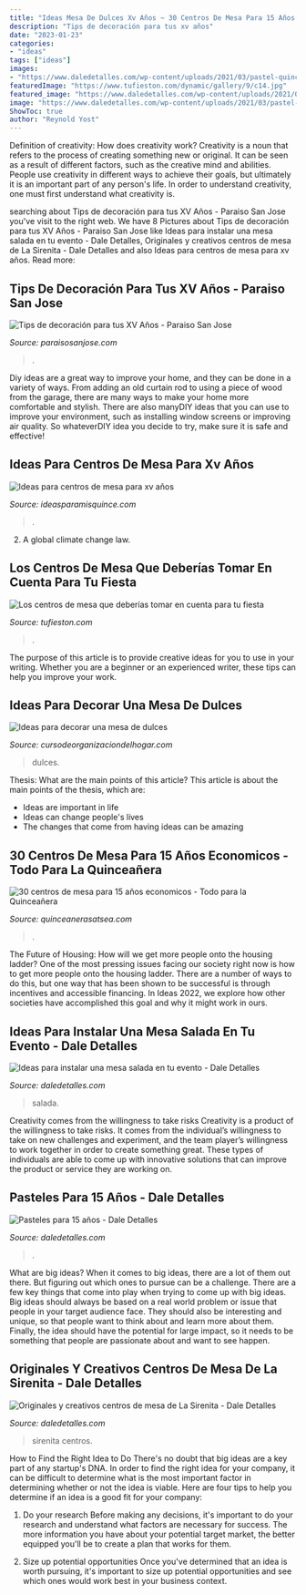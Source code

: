 ```yaml
---
title: "Ideas Mesa De Dulces Xv Años ~ 30 Centros De Mesa Para 15 Años Economicos"
description: "Tips de decoración para tus xv años"
date: "2023-01-23"
categories:
- "ideas"
tags: ["ideas"]
images:
- "https://www.daledetalles.com/wp-content/uploads/2021/03/pastel-quince-anos22.jpg"
featuredImage: "https://www.tufieston.com/dynamic/gallery/9/c14.jpg"
featured_image: "https://www.daledetalles.com/wp-content/uploads/2021/03/pastel-quince-anos22.jpg"
image: "https://www.daledetalles.com/wp-content/uploads/2021/03/pastel-quince-anos22.jpg"
ShowToc: true
author: "Reynold Yost"
---
```



Definition of creativity: How does creativity work?
Creativity is a noun that refers to the process of creating something new or original. It can be seen as a result of different factors, such as the creative mind and abilities. People use creativity in different ways to achieve their goals, but ultimately it is an important part of any person's life. In order to understand creativity, one must first understand what creativity is.

	

		
searching about Tips de decoración para tus XV Años - Paraiso San Jose you've visit to the right web. We have 8 Pictures about Tips de decoración para tus XV Años - Paraiso San Jose like Ideas para instalar una mesa salada en tu evento - Dale Detalles, Originales y creativos centros de mesa de La Sirenita - Dale Detalles and also Ideas para centros de mesa para xv años. Read more:
		
    
## Tips De Decoración Para Tus XV Años - Paraiso San Jose

<img loading=lazy src="http://paraisosanjose.com/wp-content/uploads/2015/07/31.jpg" onerror="this.onerror=null;this.src='https://tse2.mm.bing.net/th?id=OIP.kcmVdMPNCBoUxRZTX8v0ogHaLH&amp;pid=15.1';" alt="Tips de decoración para tus XV Años - Paraiso San Jose">

_Source: paraisosanjose.com_

>. 

	

Diy ideas are a great way to improve your home, and they can be done in a variety of ways. From adding an old curtain rod to using a piece of wood from the garage, there are many ways to make your home more comfortable and stylish. There are also manyDIY ideas that you can use to improve your environment, such as installing window screens or improving air quality. So whateverDIY idea you decide to try, make sure it is safe and effective!

    
## Ideas Para Centros De Mesa Para Xv Años

<img loading=lazy src="https://ideasparamisquince.com/wp-content/uploads/2017/10/ideas-centros-mesa-xv-anos-5-683x1024.jpg" onerror="this.onerror=null;this.src='https://tse4.mm.bing.net/th?id=OIP.-3JBmdVMElUUAuc4I1aqEAHaLG&amp;pid=15.1';" alt="Ideas para centros de mesa para xv años">

_Source: ideasparamisquince.com_

>. 

	

2. A global climate change law.

    
## Los Centros De Mesa Que Deberías Tomar En Cuenta Para Tu Fiesta

<img loading=lazy src="https://www.tufieston.com/dynamic/gallery/9/c14.jpg" onerror="this.onerror=null;this.src='https://tse4.mm.bing.net/th?id=OIP.N3QqvnN2S57DP6AIsosRgQHaLH&amp;pid=15.1';" alt="Los centros de mesa que deberías tomar en cuenta para tu fiesta">

_Source: tufieston.com_

>. 

	

The purpose of this article is to provide creative ideas for you to use in your writing. Whether you are a beginner or an experienced writer, these tips can help you improve your work.

    
## Ideas Para Decorar Una Mesa De Dulces

<img loading=lazy src="http://cursodeorganizaciondelhogar.com/wp-content/uploads/2017/08/ideas-para-decorar-una-mesa-de-dulces-4.jpg" onerror="this.onerror=null;this.src='https://tse2.mm.bing.net/th?id=OIP.50lI0Su4KZAJL1yNJjKQaAHaHR&amp;pid=15.1';" alt="Ideas para decorar una mesa de dulces">

_Source: cursodeorganizaciondelhogar.com_

>dulces. 

	

Thesis: What are the main points of this article?
This article is about the main points of the thesis, which are: 
- Ideas are important in life
- Ideas can change people's lives
- The changes that come from having ideas can be amazing

    
## 30 Centros De Mesa Para 15 Años Economicos - Todo Para La Quinceañera

<img loading=lazy src="http://quinceanerasatsea.com/wp-content/uploads/2016/11/centros-de-mesa-para-15-años-economicos-10.jpg" onerror="this.onerror=null;this.src='https://tse3.mm.bing.net/th?id=OIP.Piq4vev6QeQdY9XcuDNT6wHaLH&amp;pid=15.1';" alt="30 centros de mesa para 15 años economicos - Todo para la Quinceañera">

_Source: quinceanerasatsea.com_

>. 

	

The Future of Housing: How will we get more people onto the housing ladder?
One of the most pressing issues facing our society right now is how to get more people onto the housing ladder. There are a number of ways to do this, but one way that has been shown to be successful is through incentives and accessible financing. In Ideas 2022, we explore how other societies have accomplished this goal and why it might work in ours.

    
## Ideas Para Instalar Una Mesa Salada En Tu Evento - Dale Detalles

<img loading=lazy src="https://i0.wp.com/www.daledetalles.com/wp-content/uploads/2016/08/mesa-salada8.jpg" onerror="this.onerror=null;this.src='https://tse4.mm.bing.net/th?id=OIP.ktww8XzQFwi_F_Z3mj6HoQHaJ4&amp;pid=15.1';" alt="Ideas para instalar una mesa salada en tu evento - Dale Detalles">

_Source: daledetalles.com_

>salada. 

	

Creativity comes from the willingness to take risks
Creativity is a product of the willingness to take risks. It comes from the individual’s willingness to take on new challenges and experiment, and the team player’s willingness to work together in order to create something great. These types of individuals are able to come up with innovative solutions that can improve the product or service they are working on.

    
## Pasteles Para 15 Años - Dale Detalles

<img loading=lazy src="https://www.daledetalles.com/wp-content/uploads/2021/03/pastel-quince-anos22.jpg" onerror="this.onerror=null;this.src='https://tse3.mm.bing.net/th?id=OIP.6ZR5rA59SpxyjidnJJazpgHaJ3&amp;pid=15.1';" alt="Pasteles para 15 años - Dale Detalles">

_Source: daledetalles.com_

>. 

	

What are big ideas?
When it comes to big ideas, there are a lot of them out there. But figuring out which ones to pursue can be a challenge. There are a few key things that come into play when trying to come up with big ideas. 
Big ideas should always be based on a real world problem or issue that people in your target audience face. They should also be interesting and unique, so that people want to think about and learn more about them. Finally, the idea should have the potential for large impact, so it needs to be something that people are passionate about and want to see happen.

    
## Originales Y Creativos Centros De Mesa De La Sirenita - Dale Detalles

<img loading=lazy src="https://i1.wp.com/www.daledetalles.com/wp-content/uploads/2016/08/centro-de-mesa-sirenita1.jpg" onerror="this.onerror=null;this.src='https://tse1.mm.bing.net/th?id=OIP.Xb79t0H3iZaR6larsRCVyAHaFj&amp;pid=15.1';" alt="Originales y creativos centros de mesa de La Sirenita - Dale Detalles">

_Source: daledetalles.com_

>sirenita centros. 

	

How to Find the Right Idea to Do
There's no doubt that big ideas are a key part of any startup's DNA. In order to find the right idea for your company, it can be difficult to determine what is the most important factor in determining whether or not the idea is viable. Here are four tips to help you determine if an idea is a good fit for your company:
1. Do your research
 Before making any decisions, it's important to do your research and understand what factors are necessary for success. The more information you have about your potential target market, the better equipped you'll be to create a plan that works for them.

2. Size up potential opportunities
Once you've determined that an idea is worth pursuing, it's important to size up potential opportunities and see which ones would work best in your business context.


